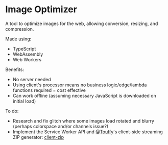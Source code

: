 # Image Optimizer
A tool to optimize images for the web, allowing conversion, resizing, and compression.

Made using:
- TypeScript
- WebAssembly
- Web Workers

Benefits:
- No server needed
- Using client's processor means no business logic/edge/lambda functions required = cost effective
- Can work offline (assuming necessary JavaScript is downloaded on initial load)

To do:
- Research and fix glitch where some images load rotated and blurry (perhaps colorspace and/or channels issue?)
- Implement the Service Worker API and [@Touffy](https://www.github.com/Touffy)'s client-side streaming ZIP generator: [client-zip](https://github.com/Touffy/client-zip)
